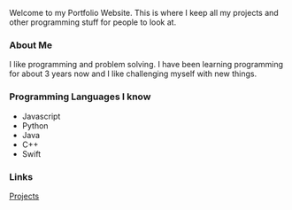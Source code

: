 Welcome to my Portfolio Website. This is where I keep all my projects and other programming stuff for people to look at.

### About Me
I like programming and problem solving. I have been learning programming for about 3 years now and I like challenging myself with new things.


### Programming Languages I know
- Javascript
- Python
- Java
- C++
- Swift

### Links

[Projects](projects.md)


